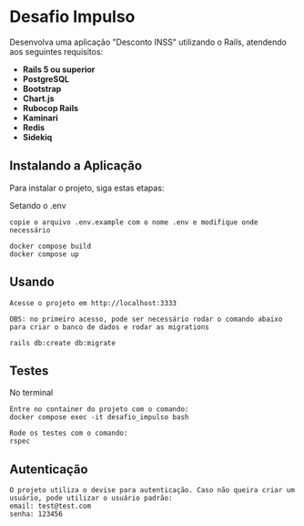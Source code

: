 # Desafio Impulso

Desenvolva uma aplicação "Desconto INSS" utilizando o Rails, atendendo aos seguintes requisitos:

- **Rails 5 ou superior**
- **PostgreSQL**
- **Bootstrap**
- **Chart.js**
- **Rubocop Rails**
- **Kaminari**
- **Redis**
- **Sidekiq**


## Instalando a Aplicação

Para instalar o projeto, siga estas etapas:

Setando o .env
```
copie o arquivo .env.example com o nome .env e modifique onde necessário
```

```
docker compose build
docker compose up
```

## Usando

```
Acesse o projeto em http://localhost:3333

OBS: no primeiro acesso, pode ser necessário rodar o comando abaixo para criar o banco de dados e rodar as migrations

rails db:create db:migrate
```

## Testes

No terminal
```
Entre no container do projeto com o comando:
docker compose exec -it desafio_impulso bash

Rode os testes com o comando:
rspec
```

## Autenticação
```
O projeto utiliza o devise para autenticação. Caso não queira criar um usuário, pode utilizar o usuário padrão:
email: test@test.com
senha: 123456
```
